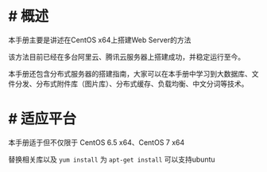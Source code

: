 # # 概述
本手册主要是讲述在CentOS x64上搭建Web Server的方法

该方法目前已经在多台阿里云、腾讯云服务器上搭建成功，并稳定运行至今。

本手册还包含分布式服务器的搭建指南，大家可以在本手册中学习到大数据库、文件分发、分布式附件库（图片库）、分布式缓存、负载均衡、中文分词等技术。

# # 适应平台
本手册适于但不仅限于 CentOS 6.5 x64、CentOS 7 x64

替换相关库以及 `yum install` 为 `apt-get install` 可以支持ubuntu
